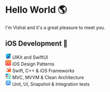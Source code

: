 # Hello World 🌎

I'm Vishal and it's a great pleasure to meet you.
&nbsp;

## **iOS Development** **📱** ##

<img src="https://github.com/vishalverma865/vishalverma865/blob/main/Xcode.png" alt="Alt Text" width="18"> UIKit and SwiftUI<br/>
 <img src="https://github.com/vishalverma865/vishalverma865/blob/main/ios.png" alt="Alt Text" width="18"> iOS Design Patterns <br/>
<img src="https://github.com/vishalverma865/vishalverma865/blob/main/Swift.png" alt="Alt Text" width="18">  Swift, C++ & iOS Frameworks  <br/>
 <img src="https://github.com/vishalverma865/vishalverma865/blob/main/Design.png" alt="Alt Text" width="18"> MVC, MVVM & Clean Architecture <br/>
<img src="https://github.com/vishalverma865/vishalverma865/blob/main/App%20Store.png" alt="Alt Text" width="18"> Unit, UI, Snapshot & Integration tests <br/>
